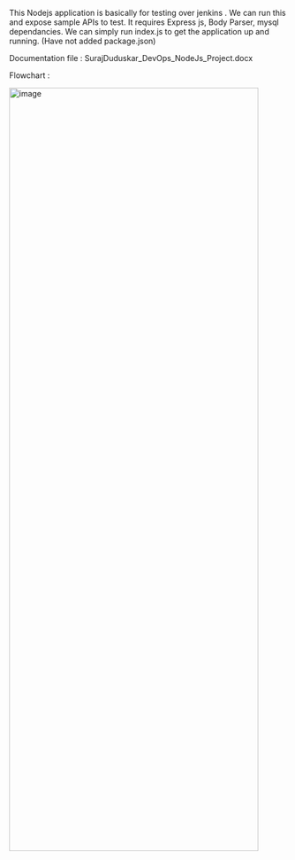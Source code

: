 This Nodejs application is basically for testing over jenkins .
We can run this and expose sample APIs to test.
It requires Express js, Body Parser, mysql dependancies.
We can simply run index.js to get the application up and running.
(Have not added package.json)

Documentation file : SurajDuduskar_DevOps_NodeJs_Project.docx

Flowchart : 

<img width="451" height="1379" alt="image" src="https://github.com/user-attachments/assets/faa4526d-b915-479c-89a8-54050bc6301a" />

